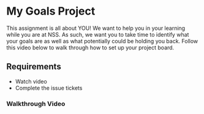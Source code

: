 # My Goals Project

This assignment is all about YOU! We want to help you in your learning while you are at NSS. As such, we want you to take time to identify what your goals are as well as what potentially could be holding you back. Follow this video below to walk through how to set up your project board.

## Requirements
- Watch video
- Complete the issue tickets

### Walkthrough Video
